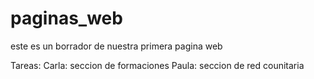# paginas_web

este es un borrador de nuestra primera pagina web

Tareas:
Carla: seccion de formaciones
Paula: seccion de red counitaria
